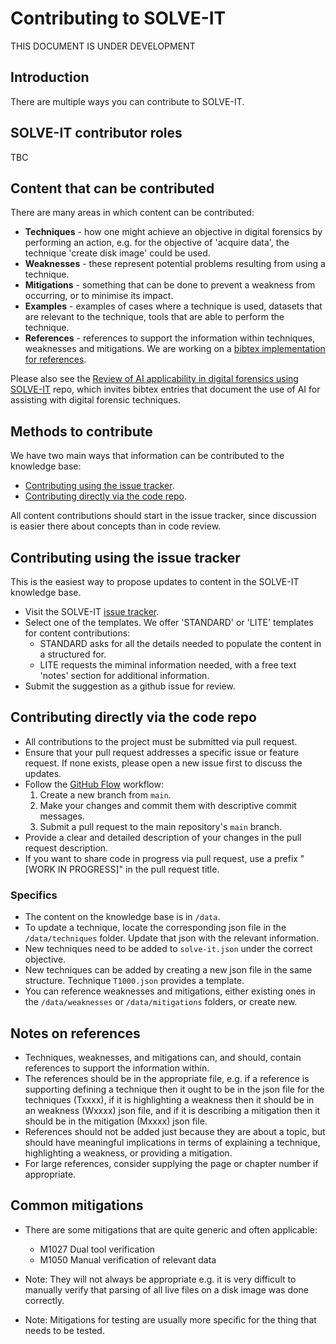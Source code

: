 # Contributing to SOLVE-IT

THIS DOCUMENT IS UNDER DEVELOPMENT 

## Introduction

There are multiple ways you can contribute to SOLVE-IT. 

## SOLVE-IT contributor roles
TBC

## Content that can be contributed
There are many areas in which content can be contributed:

* **Techniques** - how one might achieve an objective in digital forensics by performing an action, e.g. for the objective of 'acquire data', the technique 'create disk image' could be used.
* **Weaknesses** - these represent potential problems resulting from using a technique.
* **Mitigations** - something that can be done to prevent a weakness from occurring, or to minimise its impact. 
* **Examples** - examples of cases where a technique is used, datasets that are relevant to the technique, 
                   tools that are able to perform the technique.  
* **References** - references to support the information within techniques, weaknesses and mitigations. We are working on a [bibtex implementation for references](https://github.com/SOLVE-IT-DF/solve-it/issues/38).

Please also see the [Review of AI applicability in digital forensics using SOLVE-IT](https://github.com/SOLVE-IT-DF/solve-it-applications-ai-review) repo, which invites bibtex entries that
document the use of AI for assisting with digital forensic techniques.  


## Methods to contribute 

We have two main ways that information can be contributed to the knowledge base:

* [Contributing using the issue tracker](#Contributing-using-the-issue-tracker).
* [Contributing directly via the code repo](#Contributing-directly-via-the-code-repo).

All content contributions should start in the issue tracker, since discussion is easier there about concepts than in code review.  



## Contributing using the issue tracker
This is the easiest way to propose updates to content in the SOLVE-IT knowledge base.

* Visit the SOLVE-IT [issue tracker](https://github.com/SOLVE-IT-DF/solve-it/issues).
* Select one of the templates. We offer 'STANDARD' or 'LITE' templates for content contributions:
  * STANDARD asks for all the details needed to populate the content in a structured for.
  * LITE requests the miminal information needed, with a free text 'notes' section for additional information.
* Submit the suggestion as a github issue for review.


## Contributing directly via the code repo

* All contributions to the project must be submitted via pull request. 
* Ensure that your pull request addresses a specific issue or feature request. If none exists, please open a new issue first to discuss the updates.
* Follow the [GitHub Flow](https://guides.github.com/introduction/flow/) workflow:
  1. Create a new branch from `main`. 
  2. Make your changes and commit them with descriptive commit messages.
  3. Submit a pull request to the main repository's `main` branch.
* Provide a clear and detailed description of your changes in the pull request description.
* If you want to share code in progress via pull request, use a prefix "[WORK IN PROGRESS]" in the pull request title. 

### Specifics

* The content on the knowledge base is in `/data`.
* To update a technique, locate the corresponding json file in the `/data/techniques` folder. Update that json with the relevant information.
* New techniques need to be added to `solve-it.json` under the correct objective.
* New techniques can be added by creating a new json file in the same structure. Technique `T1000.json` provides a template.
* You can reference weaknesses and mitigations, either existing ones in the `/data/weaknesses` or `/data/mitigations` folders, or create new.

## Notes on references
* Techniques, weaknesses, and mitigations can, and should, contain references to support the information within. 
* The references should be in the appropriate file, e.g. if a reference is supporting defining a technique then it ought to be in the json file for the techniques (Txxxx), if it is highlighting a weakness then it should be in an weakness (Wxxxx) json file, and if it is describing a mitigation then it should be in the mitigation (Mxxxx) json file. 
* References should not be added just because they are about a topic, but should have meaningful implications in terms of explaining a technique, highlighting a weakness, or providing a mitigation.
* For large references, consider supplying the page or chapter number if appropriate. 

## Common mitigations
* There are some mitigations that are quite generic and often applicable:
  * M1027 Dual tool verification
  * M1050 Manual verification of relevant data
 
* Note: They will not always be appropriate e.g. it is very difficult to manually verify that parsing of all live files on a disk image was done correctly.
* Note: Mitigations for testing are usually more specific for the thing that needs to be tested.
